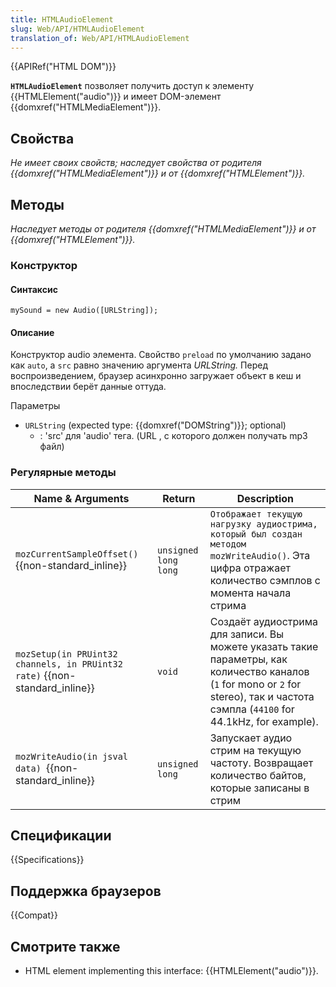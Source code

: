 ```yaml
---
title: HTMLAudioElement
slug: Web/API/HTMLAudioElement
translation_of: Web/API/HTMLAudioElement
---
```

{{APIRef("HTML DOM")}}

**`HTMLAudioElement`** позволяет получить доступ к элементу {{HTMLElement("audio")}} и имеет DOM-элемент {{domxref("HTMLMediaElement")}}.

## Свойства

_Не имеет своих свойств; наследует свойства от родителя {{domxref("HTMLMediaElement")}} и от {{domxref("HTMLElement")}}._

## Методы

_Наследует методы от родителя {{domxref("HTMLMediaElement")}} и от {{domxref("HTMLElement")}}._

### Конструктор

#### Синтаксис

```
mySound = new Audio([URLString]);
```

#### Описание

Конструктор audio элемента. Свойство `preload` по умолчанию задано как `auto`, а `src` равно значению аргумента _URLString._ Перед воспроизведением, браузер асинхронно загружает объект в кеш и впоследствии берёт данные оттуда.

Параметры

- `URLString` (expected type: {{domxref("DOMString")}}; optional)
  - : 'src' для 'audio' тега. (URL , с которого должен получать mp3 файл)

### Регулярные методы

| Name & Arguments                                                                    | Return               | Description                                                                                                                                                                          |
| ----------------------------------------------------------------------------------- | -------------------- | ------------------------------------------------------------------------------------------------------------------------------------------------------------------------------------ |
| `mozCurrentSampleOffset()` {{non-standard_inline}}                         | `unsigned long long` | `Отображает текущую нагрузку аудиострима, который был создан методом mozWriteAudio()`. Эта цифра отражает количество сэмплов с момента начала стрима                                 |
| `mozSetup(in PRUint32 channels, in PRUint32 rate)` {{non-standard_inline}} | `void`               | Создаёт аудиострима для записи. Вы можете указать такие параметры, как количество каналов (`1` for mono or `2` for stereo), так и частота сэмпла (`44100` for 44.1kHz, for example). |
| `mozWriteAudio(in jsval data) `{{non-standard_inline}}                     | `unsigned long`      | Запускает аудио стрим на текущую частоту. Возвращает количество байтов, которые записаны в стрим                                                                                     |

## Спецификации

{{Specifications}}

## Поддержка браузеров

{{Compat}}

## Смотрите также

- HTML element implementing this interface: {{HTMLElement("audio")}}.
